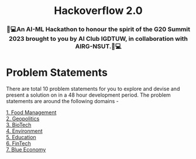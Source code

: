 <h1 align="center">Hackoverflow 2.0</h1>

<h3 align="center">🤖💻An AI-ML Hackathon to honour the spirit of the G20 Summit 2023 brought to you by AI Club IGDTUW, in collaboration with AIRG-NSUT.🤖💻</h3>

# Problem Statements
There are total 10 problem statements for you to explore and devise and present a solution on in a 48 hour development period. The problem statements are around the following domains - 

<a href="https://github.com/hackoverflow2/Hackoverflow-2.0/tree/main/Food%20Management">1. Food Management</a><br>
<a href="https://github.com/hackoverflow2/Hackoverflow-2.0/tree/main/Geopolitics">2. Geopolitics</a><br>
<a href="https://github.com/hackoverflow2/Hackoverflow-2.0/tree/main/BioTech">3. BioTech</a><br>
<a href="https://github.com/hackoverflow2/Hackoverflow-2.0/tree/main/Environment">4. Environment</a><br>
<a href="https://github.com/hackoverflow2/Hackoverflow-2.0/tree/main/Education">5. Education</a><br>
<a href="https://github.com/hackoverflow2/Hackoverflow-2.0/tree/main/Fintech">6. FinTech</a><br>
<a href="https://github.com/hackoverflow2/Hackoverflow-2.0/tree/main/Blue%20Economy">7. Blue Economy</a><br>
